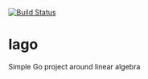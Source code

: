 [![Build Status](https://travis-ci.org/smiquee/lago.svg?branch=master)](https://travis-ci.org/smiquee/lago)

# lago
Simple Go project around linear algebra
